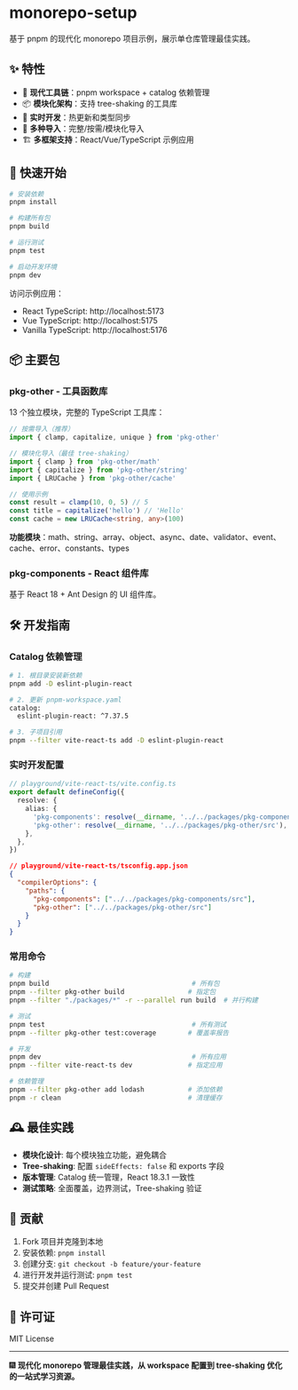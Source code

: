 # monorepo-setup

基于 pnpm 的现代化 monorepo 项目示例，展示单仓库管理最佳实践。

## ✨ 特性

- 🚀 **现代工具链**：pnpm workspace + catalog 依赖管理
- 📦 **模块化架构**：支持 tree-shaking 的工具库
- 🔧 **实时开发**：热更新和类型同步
- 🎯 **多种导入**：完整/按需/模块化导入
- 🏗️ **多框架支持**：React/Vue/TypeScript 示例应用

## 🚀 快速开始

```bash
# 安装依赖
pnpm install

# 构建所有包
pnpm build

# 运行测试
pnpm test

# 启动开发环境
pnpm dev
```

访问示例应用：

- React TypeScript: http://localhost:5173
- Vue TypeScript: http://localhost:5175
- Vanilla TypeScript: http://localhost:5176

## 📦 主要包

### pkg-other - 工具函数库

13 个独立模块，完整的 TypeScript 工具库：

```typescript
// 按需导入（推荐）
import { clamp, capitalize, unique } from 'pkg-other'

// 模块化导入（最佳 tree-shaking）
import { clamp } from 'pkg-other/math'
import { capitalize } from 'pkg-other/string'
import { LRUCache } from 'pkg-other/cache'

// 使用示例
const result = clamp(10, 0, 5) // 5
const title = capitalize('hello') // 'Hello'
const cache = new LRUCache<string, any>(100)
```

**功能模块**：math、string、array、object、async、date、validator、event、cache、error、constants、types

### pkg-components - React 组件库

基于 React 18 + Ant Design 的 UI 组件库。

## 🛠️ 开发指南

### Catalog 依赖管理

```bash
# 1. 根目录安装新依赖
pnpm add -D eslint-plugin-react

# 2. 更新 pnpm-workspace.yaml
catalog:
  eslint-plugin-react: ^7.37.5

# 3. 子项目引用
pnpm --filter vite-react-ts add -D eslint-plugin-react
```

### 实时开发配置

```typescript
// playground/vite-react-ts/vite.config.ts
export default defineConfig({
  resolve: {
    alias: {
      'pkg-components': resolve(__dirname, '../../packages/pkg-components/src'),
      'pkg-other': resolve(__dirname, '../../packages/pkg-other/src'),
    },
  },
})
```

```json
// playground/vite-react-ts/tsconfig.app.json
{
  "compilerOptions": {
    "paths": {
      "pkg-components": ["../../packages/pkg-components/src"],
      "pkg-other": ["../../packages/pkg-other/src"]
    }
  }
}
```

### 常用命令

```bash
# 构建
pnpm build                                    # 所有包
pnpm --filter pkg-other build                # 指定包
pnpm --filter "./packages/*" -r --parallel run build  # 并行构建

# 测试
pnpm test                                     # 所有测试
pnpm --filter pkg-other test:coverage        # 覆盖率报告

# 开发
pnpm dev                                      # 所有应用
pnpm --filter vite-react-ts dev              # 指定应用

# 依赖管理
pnpm --filter pkg-other add lodash           # 添加依赖
pnpm -r clean                                # 清理缓存
```

## 🕰️ 最佳实践

- **模块化设计**: 每个模块独立功能，避免耦合
- **Tree-shaking**: 配置 `sideEffects: false` 和 exports 字段
- **版本管理**: Catalog 统一管理，React 18.3.1 一致性
- **测试策略**: 全面覆盖，边界测试，Tree-shaking 验证

## 🤝 贡献

1. Fork 项目并克隆到本地
2. 安装依赖: `pnpm install`
3. 创建分支: `git checkout -b feature/your-feature`
4. 进行开发并运行测试: `pnpm test`
5. 提交并创建 Pull Request

## 📄 许可证

MIT License

---

🎆 **现代化 monorepo 管理最佳实践，从 workspace 配置到 tree-shaking 优化的一站式学习资源。**
